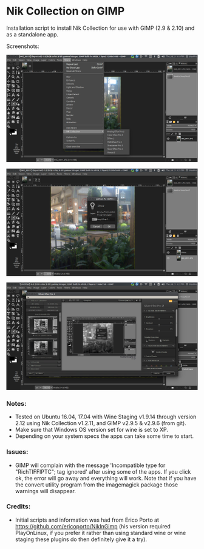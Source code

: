 Nik Collection on GIMP
===

Installation script to install Nik Collection for use with GIMP (2.9 & 2.10) and as a standalone app. 

Screenshots:

![](images/screen_1.png)


![](images/screen_2.png)


![](images/screen_3.png)

### Notes:

* Tested on Ubuntu 16.04, 17.04 with Wine Staging v1.9.14 through version 2.12 using Nik Collection v1.2.11, and GIMP v2.9.5 & v2.9.6 (from git).
* Make sure that Windows OS version set for wine is set to XP.
* Depending on your system specs the apps can take some time to start.

### Issues:

* GIMP will complain with the message 'Incompatible type for "RichTIFFIPTC"; tag ignored' after using some of the apps. If you click ok, the error will go away and everything will work. Note that if you have the convert utility program from the imagemagick package those warnings will disappear.

### Credits:

* Initial scripts and information was had from Erico Porto at https://github.com/ericoporto/NikInGimp (his version required PlayOnLinux, if you prefer it rather than using standard wine or wine staging these plugins do then definitely give it a try).


